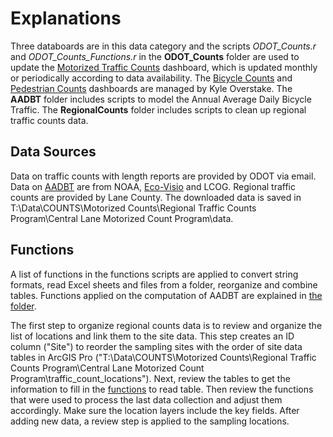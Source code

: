 # Explanations

Three databoards are in this data category and the scripts *ODOT_Counts.r* and *ODOT_Counts_Functions.r* in the **ODOT_Counts** folder are used to update the [Motorized Traffic Counts](https://www.lcog.org/thempo/page/motorized-traffic-counts) dashboard, which is updated monthly or periodically according to data availability. The [Bicycle Counts](https://www.lcog.org/thempo/page/bicycle-counts) and [Pedestrian Counts](https://www.lcog.org/thempo/page/pedestrian-counts) dashboards are managed by Kyle Overstake. The **AADBT** folder includes scripts to model the Annual Average Daily Bicycle Traffic. The **RegionalCounts** folder includes scripts to clean up regional traffic counts data.

## Data Sources

Data on traffic counts with length reports are provided by ODOT via email. Data on [AADBT](https://github.com/dongmeic/MPO_Data_Portal/tree/master/TrafficCountData/AADBT#explanations) are from NOAA, [Eco-Visio](https://www.eco-visio.net/v5/login/#::) and LCOG. Regional traffic counts are provided by Lane County. The downloaded data is saved in T:\Data\COUNTS\Motorized Counts\Regional Traffic Counts Program\Central Lane Motorized Count Program\data.

## Functions

A list of functions in the functions scripts are applied to convert string formats, read Excel sheets and files from a folder, reorganize and combine tables. Functions applied on the computation of AADBT are explained in [the folder](https://github.com/dongmeic/MPO_Data_Portal/tree/master/TrafficCountData/AADBT#explanations).

The first step to organize regional counts data is to review and organize the list of locations and link them to the site data. This step creates an ID column ("Site") to reorder the sampling sites with the order of site data tables in ArcGIS Pro ("T:\Data\COUNTS\Motorized Counts\Regional Traffic Counts Program\Central Lane Motorized Count Program\traffic_count_locations"). Next, review the tables to get the information to fill in the [functions](https://github.com/dongmeic/MPO_Data_Portal/blob/master/TrafficCountData/RegionalCounts/Traffic_Counts_Functions.r) to read table. Then review the functions that were used to process the last data collection and adjust them accordingly. Make sure the location layers include the key fields. After adding new data, a review step is applied to the sampling locations. 
